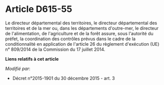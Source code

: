 # Article D615-55

Le directeur départemental des territoires, le directeur départemental des territoires et de la mer ou, dans les départements
d'outre-mer, le directeur de l'alimentation, de l'agriculture et de la forêt assure, sous l'autorité du préfet, la
coordination des contrôles prévus dans le cadre de la conditionnalité en application de l'article 26 du règlement d'exécution
(UE) n° 809/2014 de la Commission du 17 juillet 2014.

**Liens relatifs à cet article**

_Modifié par_:

  - Décret n°2015-1901 du 30 décembre 2015 - art. 3
